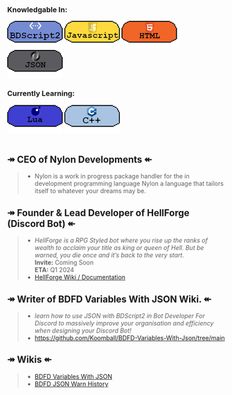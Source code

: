 ### Knowledgable In:
[![image](3453532.png)](https://github.com/Koomball) [![image](533532532.png)](https://github.com/Koomball) [![image](3532323.png)](https://github.com/Koomball) [![image](432432432.png)](https://github.com/Koomball) <br>
### Currently Learning:
[![image](3532154321.png)](https://github.com/Koomball) [![image](23532532.png)](https://github.com/Koomball) <br>
<br>
## ↠ CEO of Nylon Developments ↞
> * Nylon is a work in progress package handler for the in development programming language Nylon a language that tailors itself to whatever your dreams may be.

## ↠ Founder & Lead Developer of HellForge (Discord Bot) ↞
> * *HellForge is a RPG Styled bot where you rise up the ranks of wealth to acclaim your title as king or queen of Hell. But be warned, you die once and it’s back to the very start.* <br>
>   **Invite:** Coming Soon <br>
>   **ETA:** Q1 2024 <br>  
> * [HellForge Wiki / Documentation](https://koomball.github.io/HellForge-Documentation.io/)

## ↠ Writer of BDFD Variables With JSON Wiki. ↞
> * *learn how to use JSON with BDScript2 in Bot Developer For Discord to massively improve your organisation and efficiency when designing your Discord Bot!* <br>
> * https://github.com/Koomball/BDFD-Variables-With-Json/tree/main

## ↠ Wikis ↞
> - [BDFD Variables With JSON](https://github.com/Koomball/BDFD-Variables-With-Json/tree/main) <br>
> - [BDFD JSON Warn History](https://github.com/Koomball/BDFD-JSON-Warn-History-Guide) <br>
